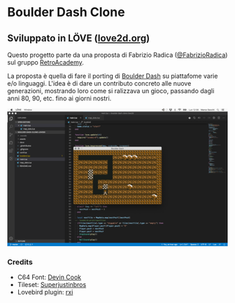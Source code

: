 # Boulder Dash Clone

## Sviluppato in LÖVE ([love2d.org](https://love2d.org/))

Questo progetto parte da una proposta di Fabrizio Radica ([@FabrizioRadica](https://github.com/FabrizioRadica)) sul gruppo [RetroAcademy](https://www.facebook.com/groups/retroacademy/).

La proposta è quella di fare il porting di [Boulder Dash](https://it.wikipedia.org/wiki/Boulder_Dash) su piattafome varie e/o linguaggi.
L'idea è di dare un contributo concreto alle nuove generazioni, mostrando loro come si ralizzava un gioco, passando dagli anni 80, 90, etc. fino ai giorni nostri.

![Work in Progress](https://github.com/marcosecchi/boulder-dash-clone-love2d/blob/master/docs/images/wip_01.png)

### Credits

* C64 Font: [Devin Cook](https://www.dafont.com/commodore-64-pixelized.font)
* Tileset: [Superjustinbros](https://www.spriters-resource.com/commodore_64/boulderdash/sheet/74444/)
* Lovebird plugin: [rxi](https://github.com/rxi/lovebird)
